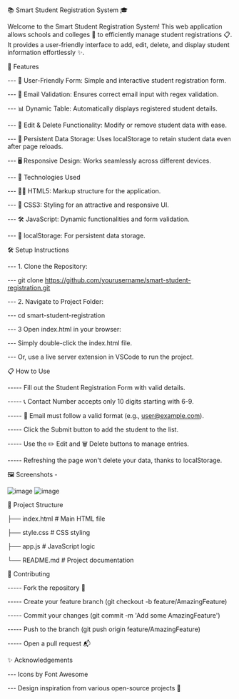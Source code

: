 📚 Smart Student Registration System 🎓



Welcome to the Smart Student Registration System! This web application allows schools and colleges 
🏫 to efficiently manage student registrations 📋. 
It provides a user-friendly interface to add, edit, delete, and display student information effortlessly ✨.

🌟 Features



--- 🔐 User-Friendly Form: Simple and interactive student registration form.


--- 📧 Email Validation: Ensures correct email input with regex validation.


--- 📊 Dynamic Table: Automatically displays registered student details.


--- 📝 Edit & Delete Functionality: Modify or remove student data with ease.


--- 💾 Persistent Data Storage: Uses localStorage to retain student data even after page reloads.


--- 🖥️ Responsive Design: Works seamlessly across different devices.


--- 🚀 Technologies Used


--- 🧑‍💻 HTML5: Markup structure for the application.


--- 🎨 CSS3: Styling for an attractive and responsive UI.


--- 🛠️ JavaScript: Dynamic functionalities and form validation.


--- 📂 localStorage: For persistent data storage.

🛠️ Setup Instructions


--- 1. Clone the Repository:


--- git clone https://github.com/yourusername/smart-student-registration.git

--- 2. Navigate to Project Folder:


--- cd smart-student-registration

--- 3 Open index.html in your browser:


--- Simply double-click the index.html file.


--- Or, use a live server extension in VSCode to run the project.

📋 How to Use


-----  Fill out the Student Registration Form with valid details.


----- 📞 Contact Number accepts only 10 digits starting with 6-9.


----- 📧 Email must follow a valid format (e.g., user@example.com).


----- Click the Submit button to add the student to the list.


----- Use the ✏️ Edit and 🗑️ Delete buttons to manage entries.


----- Refreshing the page won't delete your data, thanks to localStorage.


🖼️ Screenshots -

![image](https://github.com/user-attachments/assets/32064df1-ac68-41fd-abed-a255511314f6)
![image](https://github.com/user-attachments/assets/46df3c37-5c60-45f6-ae6f-6bdf516af852)



📂 Project Structure



├── index.html          # Main HTML file


├── style.css           # CSS styling


├── app.js              # JavaScript logic

└── README.md           # Project documentation


🤝 Contributing


----- Fork the repository 🍴


----- Create your feature branch (git checkout -b feature/AmazingFeature)

----- Commit your changes (git commit -m 'Add some AmazingFeature')


----- Push to the branch (git push origin feature/AmazingFeature)


----- Open a pull request 📬


✨ Acknowledgements

--- Icons by Font Awesome

--- Design inspiration from various open-source projects 🚀
